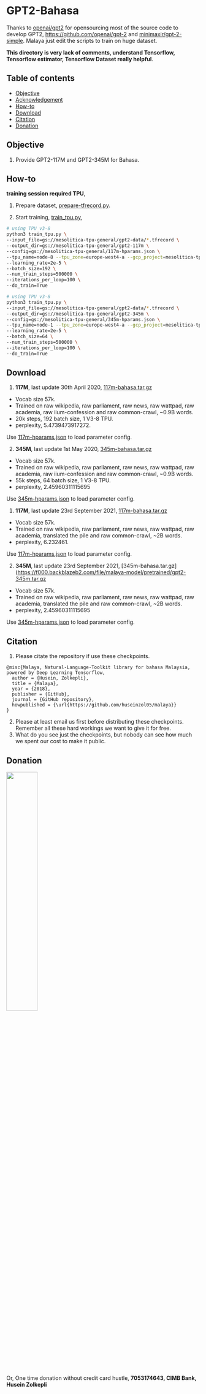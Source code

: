 # GPT2-Bahasa

Thanks to [openai/gpt2](https://github.com/openai/gpt-2) for opensourcing most of the source code to develop GPT2, https://github.com/openai/gpt-2 and [minimaxir/gpt-2-simple](https://github.com/minimaxir/gpt-2-simple). Malaya just edit the scripts to train on huge dataset.

**This directory is very lack of comments, understand Tensorflow, Tensorflow estimator, Tensorflow Dataset really helpful**.

## Table of contents
  * [Objective](#objective)
  * [Acknowledgement](#acknowledgement)
  * [How-to](#how-to)
  * [Download](#download)
  * [Citation](#citation)
  * [Donation](#donation)

## Objective

1. Provide GPT2-117M and GPT2-345M for Bahasa.

## How-to

**training session required TPU**,

1. Prepare dataset, [prepare-tfrecord.py](prepare-tfrecord.py).

2. Start training, [train_tpu.py](train_tpu.py),

```bash
# using TPU v3-8
python3 train_tpu.py \
--input_file=gs://mesolitica-tpu-general/gpt2-data/*.tfrecord \
--output_dir=gs://mesolitica-tpu-general/gpt2-117m \
--config=gs://mesolitica-tpu-general/117m-hparams.json \
--tpu_name=node-8 --tpu_zone=europe-west4-a --gcp_project=mesolitica-tpu \
--learning_rate=2e-5 \
--batch_size=192 \
--num_train_steps=500000 \
--iterations_per_loop=100 \
--do_train=True
```

```bash
# using TPU v3-8
python3 train_tpu.py \
--input_file=gs://mesolitica-tpu-general/gpt2-data/*.tfrecord \
--output_dir=gs://mesolitica-tpu-general/gpt2-345m \
--config=gs://mesolitica-tpu-general/345m-hparams.json \
--tpu_name=node-1 --tpu_zone=europe-west4-a --gcp_project=mesolitica-tpu \
--learning_rate=2e-5 \
--batch_size=64 \
--num_train_steps=500000 \
--iterations_per_loop=100 \
--do_train=True
```

## Download

1. **117M**, last update 30th April 2020, [117m-bahasa.tar.gz](https://f000.backblazeb2.com/file/malaya-model/bert-bahasa/117m-bahasa-v3.tar.gz)

  - Vocab size 57k.
  - Trained on raw wikipedia, raw parliament, raw news, raw wattpad, raw academia, raw iium-confession and raw common-crawl, ~0.9B words.
  - 20k steps, 192 batch size, 1 V3-8 TPU.
  - perplexity, 5.4739473917272.

Use [117m-hparams.json](117m-hparams.json) to load parameter config.

2. **345M**, last update 1st May 2020, [345m-bahasa.tar.gz](https://f000.backblazeb2.com/file/malaya-model/bert-bahasa/345m-bahasa.tar.gz)

  - Vocab size 57k.
  - Trained on raw wikipedia, raw parliament, raw news, raw wattpad, raw academia, raw iium-confession and raw common-crawl, ~0.9B words.
  - 55k steps, 64 batch size, 1 V3-8 TPU.
  - perplexity, 2.45960311115695

Use [345m-hparams.json](345m-hparams.json) to load parameter config.

1. **117M**, last update 23rd September 2021, [117m-bahasa.tar.gz](https://f000.backblazeb2.com/file/malaya-model/pretrained/gpt2-117m.tar.gz)

  - Vocab size 57k.
  - Trained on raw wikipedia, raw parliament, raw news, raw wattpad, raw academia, translated the pile and raw common-crawl, ~2B words.
  - perplexity, 6.232461.

Use [117m-hparams.json](117m-hparams.json) to load parameter config.

2. **345M**, last update 23rd September 2021, [345m-bahasa.tar.gz](https://f000.backblazeb2.com/file/malaya-model/pretrained/gpt2-345m.tar.gz

  - Vocab size 57k.
  - Trained on raw wikipedia, raw parliament, raw news, raw wattpad, raw academia, translated the pile and raw common-crawl, ~2B words.
  - perplexity, 2.45960311115695

Use [345m-hparams.json](345m-hparams.json) to load parameter config.

## Citation

1. Please citate the repository if use these checkpoints.

```
@misc{Malaya, Natural-Language-Toolkit library for bahasa Malaysia, powered by Deep Learning Tensorflow,
  author = {Husein, Zolkepli},
  title = {Malaya},
  year = {2018},
  publisher = {GitHub},
  journal = {GitHub repository},
  howpublished = {\url{https://github.com/huseinzol05/malaya}}
}
```

2. Please at least email us first before distributing these checkpoints. Remember all these hard workings we want to give it for free.
3. What do you see just the checkpoints, but nobody can see how much we spent our cost to make it public.

## Donation

<a href="https://www.patreon.com/bePatron?u=7291337"><img src="https://static1.squarespace.com/static/54a1b506e4b097c5f153486a/t/58a722ec893fc0a0b7745b45/1487348853811/patreon+art.jpeg" width="40%"></a>

Or, One time donation without credit card hustle, **7053174643, CIMB Bank, Husein Zolkepli**


